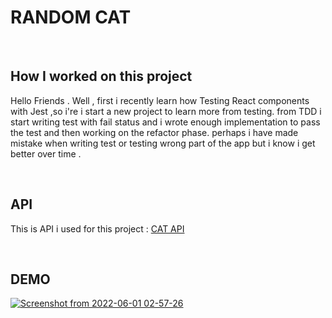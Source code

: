 
# RANDOM CAT

</br>

## How I worked on this project

Hello Friends .
Well , first i recently learn how Testing React components with Jest ,so i're  i start a new project to learn more from testing.
from TDD i start writing test with fail status and i wrote enough implementation to pass the test and then working on the refactor phase.
perhaps i have made mistake when writing test or testing wrong part of the app but i know  i get better over time .

</br>




## API 

This is API i used for this project : [CAT API ](https://cataas.com/#/)

</br>

## DEMO

[![Screenshot from 2022-06-01 02-57-26](https://user-images.githubusercontent.com/90524474/173182932-48acdb1d-8c22-487d-b538-20910f4e1bba.png)](https://final-random-cat.vercel.app/)
  


